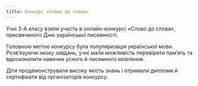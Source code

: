 ```yaml
---
title: Конкурс «Слово до слова»
---
```


Учні 3-А класу взяли участь в онлайн-конкурсі «Слово до слова», присвяченого Дню української писемності.

Головною метою конкурсу була популяризація української мови. Розв’язуючи низку завдань, учні мали можливість перевірити пам’ять та вдосконалити навички усного й писемного мовлення.

Діти продемонстрували високу якість знань і отримали дипломи й сертифікати від організаторів конкурсу.

<slideshow />

